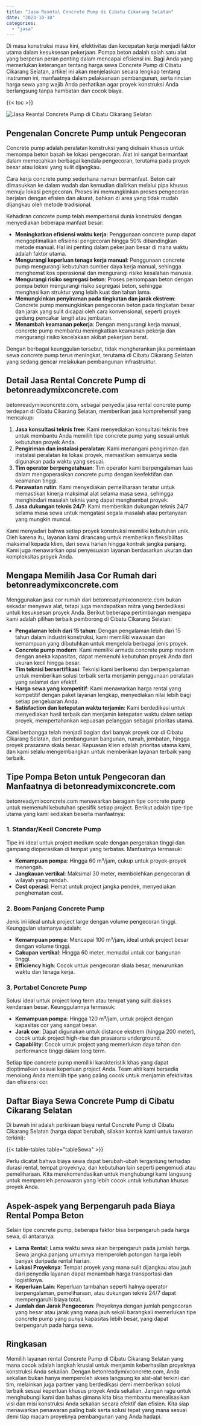 ```yaml
---
title: "Jasa Reantal Concrete Pump di Cibatu Cikarang Selatan"
date: "2023-10-18"
categories: 
  - "jasa"
---
```


Di masa konstruksi masa kini, efektivitas dan kecepatan kerja menjadi faktor utama dalam kesuksesan pekerjaan. Pompa beton adalah salah satu alat yang berperan peran penting dalam mencapai efisiensi ini. Bagi Anda yang memerlukan keterangan tentang harga sewa Concrete Pump di Cibatu Cikarang Selatan, artikel ini akan menjelaskan secara lengkap tentang instrumen ini, manfaatnya dalam pelaksanaan pembangunan, serta rincian harga sewa yang wajib Anda perhatikan agar proyek konstruksi Anda berlangsung tanpa hambatan dan cocok biaya.

{{< toc >}}

![Jasa Reantal Concrete Pump di Cibatu Cikarang Selatan](https://betoncor8.github.io/pump/concrete-pump%20(29).png)

## Pengenalan Concrete Pump untuk Pengecoran

Concrete pump adalah peralatan konstruksi yang didisain khusus untuk memompa beton basah ke lokasi pengecoran. Alat ini sangat bermanfaat dalam memecahkan berbagai kendala pengecoran, terutama pada proyek besar atau lokasi yang sulit dijangkau.

Cara kerja concrete pump sederhana namun bermanfaat. Beton cair dimasukkan ke dalam wadah dan kemudian dialirkan melalui pipa khusus menuju lokasi pengecoran. Proses ini memungkinkan proses pengecoran berjalan dengan efisien dan akurat, bahkan di area yang tidak mudah dijangkau oleh metode tradisional.

Kehadiran concrete pump telah memperbarui dunia konstruksi dengan menyediakan beberapa manfaat besar:

- **Meningkatkan efisiensi waktu kerja**: Penggunaan concrete pump dapat mengoptimalkan efisiensi pengecoran hingga 50% dibandingkan metode manual. Hal ini penting dalam pekerjaan besar di mana waktu adalah faktor utama.
- **Mengurangi keperluan tenaga kerja manual**: Penggunaan concrete pump mengurangi kebutuhan sumber daya kerja manual, sehingga menghemat kos operasional dan mengurangi risiko kesalahan manusia.
- **Mengurangi risiko segregasi beton**: Proses pemompaan beton dengan pompa beton mengurangi risiko segregasi beton, sehingga menghasilkan struktur yang lebih kuat dan tahan lama.
- **Memungkinkan penyiraman pada tingkatan dan jarak ekstrem**: Concrete pump memungkinkan pengecoran beton pada tingkatan besar dan jarak yang sulit dicapai oleh cara konvensional, seperti proyek gedung pencakar langit atau jembatan.
- **Menambah keamanan pekerja**: Dengan mengurangi kerja manual, concrete pump membantu meningkatkan keamanan pekerja dan mengurangi risiko kecelakaan akibat pekerjaan berat.

Dengan berbagai keunggulan tersebut, tidak mengherankan jika permintaan sewa concrete pump terus meningkat, terutama di Cibatu Cikarang Selatan yang sedang gencar melakukan pembangunan infrastruktur.

## Detail Jasa Rental Concrete Pump di betonreadymixconcrete.com

betonreadymixconcrete.com, sebagai penyedia jasa rental concrete pump terdepan di Cibatu Cikarang Selatan, memberikan jasa komprehensif yang mencakup:

1. **Jasa konsultasi teknis free**: Kami menyediakan konsultasi teknis free untuk membantu Anda memilih tipe concrete pump yang sesuai untuk kebutuhan proyek Anda.
2. **Pengiriman dan instalasi peralatan**: Kami menangani pengiriman dan instalasi peralatan ke lokasi proyek, memastikan semuanya sedia digunakan pada waktu yang sesuai.
3. **Tim operator berpengetahuan**: Tim operator kami berpengalaman luas dalam mengoperasikan concrete pump dengan keefektifan dan keamanan tinggi.
4. **Perawatan rutin**: Kami menyediakan pemeliharaan teratur untuk memastikan kinerja maksimal alat selama masa sewa, sehingga menghindari masalah teknis yang dapat menghambat proyek.
5. **Jasa dukungan teknis 24/7**: Kami memberikan dukungan teknis 24/7 selama masa sewa untuk mengatasi segala masalah atau pertanyaan yang mungkin muncul.

Kami menyadari bahwa setiap proyek konstruksi memiliki kebutuhan unik. Oleh karena itu, layanan kami dirancang untuk memberikan fleksibilitas maksimal kepada klien, dari sewa harian hingga kontrak jangka panjang. Kami juga menawarkan opsi penyesuaian layanan berdasarkan ukuran dan kompleksitas proyek Anda.

## Mengapa Memilih Jasa Cor Rumah dari betonreadymixconcrete.com

Menggunakan jasa cor rumah dari betonreadymixconcrete.com bukan sekadar menyewa alat, tetapi juga mendapatkan mitra yang berdedikasi untuk kesuksesan proyek Anda. Berikut beberapa pertimbangan mengapa kami adalah pilihan terbaik pemborong di Cibatu Cikarang Selatan:

- **Pengalaman lebih dari 15 tahun**: Dengan pengalaman lebih dari 15 tahun dalam industri konstruksi, kami memiliki wawasan dan kemampuan yang dibutuhkan untuk mengelola berbagai jenis proyek.
- **Concrete pump modern**: Kami memiliki armada concrete pump modern dengan aneka kapasitas, dapat memenuhi kebutuhan proyek Anda dari ukuran kecil hingga besar.
- **Tim teknisi bersertifikasi**: Teknisi kami berlisensi dan berpengalaman untuk memberikan solusi terbaik serta menjamin penggunaan peralatan yang selamat dan efektif.
- **Harga sewa yang kompetitif**: Kami menawarkan harga rental yang kompetitif dengan paket layanan lengkap, menyediakan nilai lebih bagi setiap pengeluaran Anda.
- **Satisfaction dan ketepatan waktu terjamin**: Kami berdedikasi untuk menyediakan hasil terbaik dan menjamin ketepatan waktu dalam setiap proyek, mempertahankan kepuasan pelanggan sebagai prioritas utama.

Kami berbangga telah menjadi bagian dari banyak proyek cor di Cibatu Cikarang Selatan, dari pembangunan bangunan, rumah, jembatan, hingga proyek prasarana skala besar. Kepuasan klien adalah prioritas utama kami, dan kami selalu mengembangkan untuk memberikan layanan terbaik yang terbaik.

## Tipe Pompa Beton untuk Pengecoran dan Manfaatnya di betonreadymixconcrete.com

betonreadymixconcrete.com menawarkan beragam tipe concrete pump untuk memenuhi kebutuhan spesifik setiap project. Berikut adalah tipe-tipe utama yang kami sediakan beserta manfaatnya:

### 1\. Standar/Kecil Concrete Pump

Tipe ini ideal untuk project medium scale dengan pergerakan tinggi dan gampang dioperasikan di tempat yang terbatas. Manfaatnya termasuk:

- **Kemampuan pompa**: Hingga 60 m³/jam, cukup untuk proyek-proyek menengah.
- **Jangkauan vertikal**: Maksimal 30 meter, membolehkan pengecoran di wilayah yang rendah.
- **Cost operasi**: Hemat untuk project jangka pendek, menyediakan penghematan cost.

### 2\. Boom Panjang Concrete Pump

Jenis ini ideal untuk project large dengan volume pengecoran tinggi. Keunggulan utamanya adalah:

- **Kemampuan pompa**: Mencapai 100 m³/jam, ideal untuk project besar dengan volume tinggi.
- **Cakupan vertikal**: Hingga 60 meter, memadai untuk cor bangunan tinggi.
- **Efficiency high**: Cocok untuk pengecoran skala besar, menurunkan waktu dan tenaga kerja.

### 3\. Portabel Concrete Pump

Solusi ideal untuk project long term atau tempat yang sulit diakses kendaraan besar. Keunggulannya termasuk:

- **Kemampuan pompa**: Hingga 120 m³/jam, untuk project dengan kapasitas cor yang sangat besar.
- **Jarak cor**: Dapat digunakan untuk distance ekstrem (hingga 200 meter), cocok untuk project high-rise dan prasarana underground.
- **Capability**: Cocok untuk project yang memerlukan daya tahan dan performance tinggi dalam long term.

Setiap tipe concrete pump memiliki karakteristik khas yang dapat dioptimalkan sesuai keperluan project Anda. Team ahli kami bersedia menolong Anda memilih tipe yang paling cocok untuk menjamin efektivitas dan efisiensi cor.

## Daftar Biaya Sewa Concrete Pump di Cibatu Cikarang Selatan

Di bawah ini adalah perkiraan biaya rental Concrete Pump di Cibatu Cikarang Selatan (harga dapat berubah, silakan kontak kami untuk tawaran terkini):

{{< table-tables table="tableSewa" >}}

Perlu dicatat bahwa biaya sewa dapat berubah-ubah tergantung terhadap durasi rental, tempat proyeknya, dan kebutuhan lain seperti pengemudi atau pemeliharaan. Kita merekomendasikan untuk menghubungi kami langsung untuk memperoleh penawaran yang lebih cocok untuk kebutuhan khusus proyek Anda.

## Aspek-aspek yang Berpengaruh pada Biaya Rental Pompa Beton

Selain tipe concrete pump, beberapa faktor bisa berpengaruh pada harga sewa, di antaranya:

- **Lama Rental**: Lama waktu sewa akan berpengaruh pada jumlah harga. Sewa jangka panjang umumnya memperoleh potongan harga lebih banyak daripada rental harian.
- **Lokasi Proyeknya**: Tempat proyek yang mana sulit dijangkau atau jauh dari penyedia layanan dapat menambah harga transportasi dan logistiknya.
- **Keperluan Lain**: Keperluan tambahan seperti halnya operator berpengalaman, pemeliharaan, atau dukungan teknis 24/7 dapat mempengaruhi biaya total.
- **Jumlah dan Jarak Pengecoran**: Proyeknya dengan jumlah pengecoran yang besar atau jarak yang mana jauh sekali barangkali memerlukan tipe concrete pump yang punya kapasitas lebih besar, yang dapat berpengaruh pada harga sewa.

## Ringkasan

Memilih layanan rental Concrete Pump di Cibatu Cikarang Selatan yang mana cocok adalah langkah krusial untuk menjamin keberhasilan proyeknya konstruksi Anda sekalian. Dengan betonreadymixconcrete.com, Anda sekalian bukan hanya memperoleh akses langsung ke alat-alat terkini dan tim, melainkan juga partner yang berdedikasi demi memberikan solusi terbaik sesuai keperluan khusus proyek Anda sekalian. Jangan ragu untuk menghubungi kami dan bahas gimana kita bisa membantu merealisasikan visi dan misi konstruksi Anda sekalian secara efektif dan efisien. Kita siap menawarkan penawaran paling baik serta solusi tepat yang mana sesuai demi tiap macam proyeknya pembangunan yang Anda hadapi.
